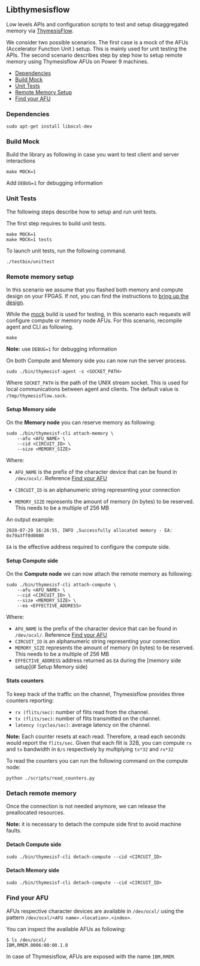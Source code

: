 ## Libthymesisflow

Low levels APIs and configuration scripts to test and setup disaggregated memory 
via [ThymesisFlow](https://github.com/OpenCAPI/ThymesisFlow).

We consider two possible scenarios. 
The first case is a mock of the AFUs (Accelerator Function Unit ) setup. 
This is mainly used for unit testing the APIs.
The second scenario describes step by step how to setup remote memory using 
Thymesisflow AFUs on Power 9 machines.

- [Dependencies](#dependencies)
- [Build Mock](#build-mock)
- [Unit Tests](#unit-tests)
- [Remote Memory Setup](#remote-memory-setup)
- [Find your AFU](#find-your-afu)


### Dependencies

```
sudo apt-get install libocxl-dev
```


### Build Mock 

Build the library as following in case you want to test client and server interactions

```
make MOCK=1
```

Add `DEBUG=1` for debugging information

### Unit Tests

The following steps describe how to setup and run unit tests.

The first step requires to build unit tests.

```
make MOCK=1
make MOCK=1 tests
```

To launch unit tests, run the following command.

```
./testbin/unittest
```


### Remote memory setup


In this scenario we assume that you flashed both memory and compute design on your FPGAS.
If not, you can find the instructions to [bring up the design](https://github.com/OpenCAPI/ThymesisFlow#how-to-bring-up-the-design).

While the [mock](#build-mock) build is used for testing, in this scenario each requests will configure compute or memory node AFUs.
For this scenario, recompile agent and CLI as following. 

```
make
```

**Note:** use `DEBUG=1` for debugging information

On both Compute and Memory side you can now run the server process. 

```
sudo ./bin/thymesisf-agent -s <SOCKET_PATH>
```

Where `SOCKET_PATH` is the path of the UNIX stream socket. 
This is used for local communications between agent and clients.
The default value is `/tmp/thymesisflow.sock`.

#### Setup Memory side

On the **Memory node** you can reserve memory as following:

```
sudo ./bin/thymesisf-cli attach-memory \
    --afu <AFU_NAME> \
    --cid <CIRCUIT_ID> \
    --size <MEMORY_SIZE>
```

Where:

* `AFU_NAME` is the prefix of the character device that can be found in `/dev/ocxl/`. Reference [Find your AFU](#find-your-afu)

* `CIRCUIT_ID` is an alphanumeric string representing your connection
* `MEMORY_SIZE` represents the amount of memory (in bytes) to be reserved. This needs to be a multiple of 256 MB

An output example:

```
2020-07-29 16:26:55, INFO ,Successfully allocated memory - EA: 0x79a3ff0d0080 
```

`EA` is the effective address required to configure the compute side. 

#### Setup Compute side

On the **Compute node** we can now attach the remote memory as following:

```
sudo ./bin/thymesisf-cli attach-compute \
    --afu <AFU_NAME> \
    --cid <CIRCUIT_ID> \
    --size <MEMORY_SIZE> \
    --ea <EFFECTIVE_ADDRESS>
```

Where:

* `AFU_NAME` is the prefix of the character device that can be found in `/dev/ocxl/`. Reference [Find your AFU](#find-your-afu)
* `CIRCUIT_ID` is an alphanumeric string representing your connection
* `MEMORY_SIZE` represents the amount of memory (in bytes) to be reserved. This needs to be a multiple of 256 MB
* `EFFECTIVE_ADDRESS` address returned as `EA` during the [memory side setup](# Setup Memory side)

#### Stats counters

To keep track of the traffic on the channel, Thymesisflow provides three counters reporting:

* `rx (flits/sec)`: number of flits read from the channel.
* `tx (flits/sec)`: number of flits transmitted on the channel.
* `latency (cycles/sec)`: average latency on the channel.

**Note:** Each counter resets at each read. Therefore, a read each seconds would report the `flits/sec`.
Given that each flit is 32B, you can compute `rx` and `tx` bandwidth in `B/s` respectively by multiplying `tx*32` and `rx*32`

To read the counters you can run the following command on the compute node:

```
python ./scripts/read_counters.py
```

### Detach remote memory

Once the connection is not needed anymore, we can release the preallocated resources.

**Note:** it is necessary to detach the compute side first to avoid machine faults.


#### Detach Compute side

```
sudo ./bin/thymesisf-cli detach-compute --cid <CIRCUIT_ID>
```

#### Detach Memory side

```
sudo ./bin/thymesisf-cli detach-compute --cid <CIRCUIT_ID>
```


### Find your AFU

AFUs respective character devices are available in `/dev/ocxl/` 
using the pattern `/dev/ocxl/<AFU name>.<location>.<index>`.

You can inspect the available AFUs as following:
```
$ ls /dev/ocxl/
IBM,RMEM.0006:00:00.1.0
```

In case of Thymesisflow, AFUs are exposed with the name `IBM,RMEM`.

